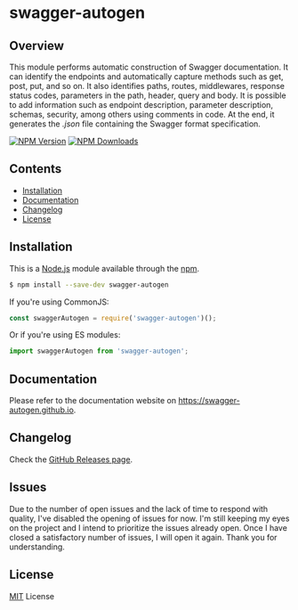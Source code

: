 # swagger-autogen

## Overview

This module performs automatic construction of Swagger documentation. It can identify the endpoints and automatically capture methods such as get, post, put, and so on. It also identifies paths, routes, middlewares, response status codes, parameters in the path, header, query and body. It is possible to add information such as endpoint description, parameter description, schemas, security, among others using comments in code. At the end, it generates the *.json* file containing the Swagger format specification.

[![NPM Version](http://img.shields.io/npm/v/swagger-autogen.svg?style=flat)](https://www.npmjs.com/package/swagger-autogen)
[![NPM Downloads](https://img.shields.io/npm/dm/swagger-autogen.svg?style=flat)](https://npmcharts.com/compare/swagger-autogen?minimal=true)

## Contents

- [Installation](#installation)
- [Documentation](#documentation)
- [Changelog](#changelog)
- [License](#license)

## Installation

This is a [Node.js](https://nodejs.org/en/) module available through the [npm](https://www.npmjs.com/).

```bash
$ npm install --save-dev swagger-autogen
```

If you're using CommonJS:

```js
const swaggerAutogen = require('swagger-autogen')();
```

Or if you're using ES modules:

```js
import swaggerAutogen from 'swagger-autogen';

```

## Documentation

Please refer to the documentation website on https://swagger-autogen.github.io.

## Changelog

Check the [GitHub Releases page](https://github.com/swagger-autogen/swagger-autogen/releases).

## Issues

Due to the number of open issues and the lack of time to respond with quality, I've disabled the opening of issues for now. I'm still keeping my eyes on the project and I intend to prioritize the issues already open. Once I have closed a satisfactory number of issues, I will open it again. Thank you for understanding.

## License

[MIT](LICENSE) License
